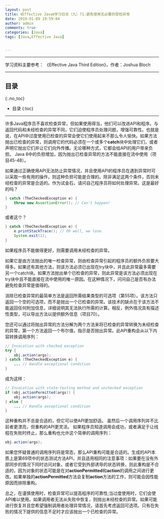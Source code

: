 ```yaml
---
layout: post
title: 《Effective Java》学习日志（九）71:避免使用无必要的受检异常
date: 2019-01-09 19:59:04
author: admin
comments: true
categories: [Java]
tags: [Java,Effective Java]


---
```


<!-- more -->

------

学习资料主要参考： 《Effective Java Third Edition》，作者：Joshua Bloch

------

## 目录
{:.no_toc}

* 目录
{:toc}

------

许多Java程序员不喜欢检查异常，但如果使用得当，他们可以改进API和程序。与返回代码和未经检查的异常不同，它们迫使程序员处理问题，增强可靠性。也就是说，在API中过度使用已检查的异常会使它们使用起来不那么令人愉快。如果方法抛出已检查的异常，则调用它的代码必须在一个或多个**catch**块中处理它们，或者声明它抛出它们并让它们向外传播。无论哪种方式，它都会给API的用户带来负担。 Java 8中的负担增加，因为抛出已检查异常的方法不能直接在流中使用（项目45-48）。

如果通过正确使用API无法防止异常情况，并且使用API的程序员在遇到异常时可以采取一些有用的操作，则这种负担可能是合理的。除非满足这两个条件，否则未经检查的异常是合适的。作为试金石，请问自己程序员将如何处理异常。这是最好的吗？

```java
} catch (TheCheckedException e) {
	throw new AssertionError(); // Can't happen!
}
```

或者这个？

```java
} catch (TheCheckedException e) {
    e.printStackTrace(); // Oh well, we lose.
    System.exit(1);
}
```

如果程序员不能做得更好，则需要调用未经检查的异常。

如果它是由方法抛出的唯一检查异常，则由检查异常引起的程序员的额外负担要大得多。如果还有其他方法，则该方法必须已出现在try块中，并且此异常最多需要另一个catch块。如果方法抛出单个已检查的异常，则此异常是该方法必须出现在try块中且不能直接在流中使用的唯一原因。在这种情况下，问问自己是否有办法避免检查异常是值得的。

消除已检查异常的最简单方法是返回所需结果类型的可选项（第55项）。该方法只返回一个空的可选项，而不是抛出一个已检查的异常。该技术的缺点在于该方法不能返回任何附加信息，详细说明其无法执行所需的计算。相反，例外情况具有描述性类型，可以导出方法以提供额外信息（项目70）。

您还可以通过将抛出异常的方法分解为两个方法来将已检查的异常转换为未经检查的异常，第一个方法返回一个布尔值，指示是否抛出异常。此API重构会从以下内容转换调用序列：

```java
// Invocation with checked exception
try {
	obj.action(args);
} catch (TheCheckedException e) {
	... // Handle exceptional condition
}
```

成为这样：

```java
// Invocation with state-testing method and unchecked exception
if (obj.actionPermitted(args)) {
	obj.action(args);
} else {
	... // Handle exceptional condition
}
```

这种重构并不总是合适的，但它可以使API更加舒适。 虽然后一个调用序列并不比前者更漂亮，但重构的API更灵活。 如果程序员知道调用会成功，或者满足于让线程在失败时终止，那么重构也允许这个简单的调用序列：

```java
obj.action(args);
```

如果您怀疑普通的调用序列将是常态，那么API重构可能是合适的。生成的API本质上是第69项中的状态测试方法API，并且适用相同的注意事项：如果要在没有外部同步的情况下同时访问对象，或者它受到外部诱导的状态转换，则此重构是不合适的，因为对象的状态可能是在对**actionPermitted**和**action**的调用之间进行更改。如果单独的**actionPermitted**方法会复制**action**方法的工作，则可能会因性能原因而排除重构。

总之，在谨慎使用时，检查异常可以提高程序的可靠性;当过度使用时，它们会使API难以使用。如果调用者无法从失败中恢复，则抛出未经检查的异常。如果可能进行恢复并且您希望强制调用者处理异常情况，请首先考虑返回可选项。只有在失败的情况下提供的信息不足时才应该抛出一个已检查的异常。








